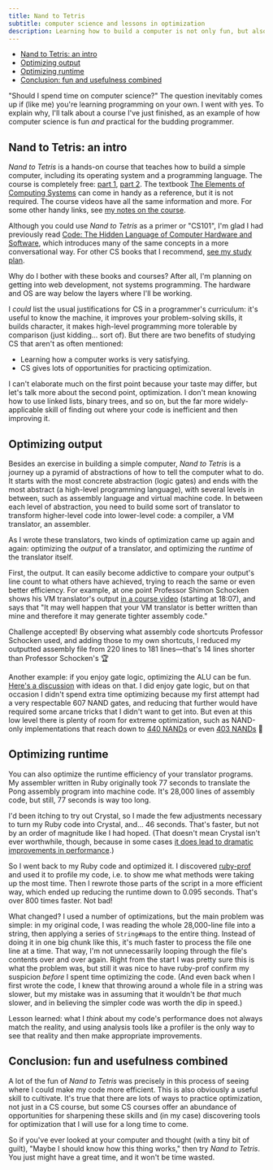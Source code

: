 ```yaml
---
title: Nand to Tetris
subtitle: computer science and lessons in optimization
description: Learning how to build a computer is not only fun, but also teaches important lessons in optimization that even software developers can take to heart.
---
```


- [Nand to Tetris: an intro](#nand-to-tetris-an-intro)
- [Optimizing output](#optimizing-output)
- [Optimizing runtime](#optimizing-runtime)
- [Conclusion: fun and usefulness combined](#conclusion-fun-and-usefulness-combined)

"Should I spend time on computer science?" The question inevitably comes up if (like me) you're learning programming on your own. I went with yes. To explain why, I'll talk about a course I've just finished, as an example of how computer science is fun *and* practical for the budding programmer.

## Nand to Tetris: an intro

*Nand to Tetris* is a hands-on course that teaches how to build a simple computer, including its operating system and a programming language. The course is completely free: [part 1](https://www.coursera.org/learn/build-a-computer), [part 2](https://www.coursera.org/learn/nand2tetris2). The textbook [The Elements of Computing Systems](https://mitpress.mit.edu/books/elements-computing-systems-second-edition) can come in handy as a reference, but it is not required. The course videos have all the same information and more. For some other handy links, see [my notes on the course](/reading#B084V7R8PT).

Although you could use *Nand to Tetris* as a primer or "CS101", I'm glad I had previously read [Code: The Hidden Language of Computer Hardware and Software](https://www.charlespetzold.com/code/), which introduces many of the same concepts in a more conversational way. For other CS books that I recommend, [see my study plan](https://github.com/fpsvogel/learn-ruby-and-cs#meanwhile-computer-science).

Why do I bother with these books and courses? After all, I'm planning on getting into web development, not systems programming. The hardware and OS are way below the layers where I'll be working.

I *could* list the usual justifications for CS in a programmer's curriculum: it's useful to know the machine, it improves your problem-solving skills, it builds character, it makes high-level programming more tolerable by comparison (just kidding… sort of). But there are two benefits of studying CS that aren't as often mentioned:

- Learning how a computer works is very satisfying.
- CS gives lots of opportunities for practicing optimization.

I can't elaborate much on the first point because your taste may differ, but let's talk more about the second point, optimization. I don't mean knowing how to use linked lists, binary trees, and so on, but the far more widely-applicable skill of finding out where your code is inefficient and then improving it.

## Optimizing output

Besides an exercise in building a simple computer, *Nand to Tetris* is a journey up a pyramid of abstractions of how to tell the computer what to do. It starts with the most concrete abstraction (logic gates) and ends with the most abstract (a high-level programming language), with several levels in between, such as assembly language and virtual machine code. In between each level of abstraction, you need to build some sort of translator to transform higher-level code into lower-level code: a compiler, a VM translator, an assembler.

As I wrote these translators, two kinds of optimization came up again and again: optimizing the *output* of a translator, and optimizing the *runtime* of the translator itself.

First, the output. It can easily become addictive to compare your output's line count to what others have achieved, trying to reach the same or even better efficiency. For example, at one point Professor Shimon Schocken shows his VM translator's output [in a course video](https://coursera.org/share/a39cdec23e6e913c04b8d2439ca59e6f) (starting at 18:07), and says that "It may well happen that your VM translator is better written than mine and therefore it may generate tighter assembly code."

Challenge accepted! By observing what assembly code shortcuts Professor Schocken used, and adding those to my own shortcuts, I reduced my outputted assembly file from 220 lines to 181 lines—that's 14 lines shorter than Professor Schocken's 🏆

Another example: if you enjoy gate logic, optimizing the ALU can be fun. [Here's a discussion](https://www.coursera.org/learn/build-a-computer/discussions/weeks/2/threads/hJlyt3OcEeasOQpiYXGJHw) with ideas on that. I did enjoy gate logic, but on that occasion I didn't spend extra time optimizing because my first attempt had a very respectable 607 NAND gates, and reducing that further would have required some arcane tricks that I didn't want to get into. But even at this low level there is plenty of room for extreme optimization, such as NAND-only implementations that reach down to [440 NANDs](http://nand2tetris-questions-and-answers-forum.52.s1.nabble.com/Why-we-like-abstraction-td1914023.html) or even [403 NANDs](http://nand2tetris-questions-and-answers-forum.52.s1.nabble.com/Low-NAND-ALU-td4031269.html) 🤯

## Optimizing runtime

You can also optimize the runtime efficiency of your translator programs. My assembler written in Ruby originally took 77 seconds to translate the Pong assembly program into machine code. It's 28,000 lines of assembly code, but still, 77 seconds is way too long.

I'd been itching to try out Crystal, so I made the few adjustments necessary to turn my Ruby code into Crystal, and… 46 seconds. That's faster, but not by an order of magnitude like I had hoped. (That doesn't mean Crystal isn't ever worthwhile, though, because in some cases [it does lead to dramatic improvements in performance](https://youtu.be/sTGfi98XXS4?t=592).)

So I went back to my Ruby code and optimized it. I discovered [ruby-prof](https://ruby-prof.github.io/) and used it to profile my code, i.e. to show me what methods were taking up the most time. Then I rewrote those parts of the script in a more efficient way, which ended up reducing the runtime down to 0.095 seconds. That's over 800 times faster. Not bad!

What changed? I used a number of optimizations, but the main problem was simple: in my original code, I was reading the whole 28,000-line file into a string, then applying a series of `String#map`s to the entire thing. Instead of doing it in one big chunk like this, it's much faster to process the file one line at a time. That way, I'm not unnecessarily looping through the file's contents over and over again. Right from the start I was pretty sure this is what the problem was, but still it was nice to have ruby-prof confirm my suspicion *before* I spent time optimizing the code. (And even back when I first wrote the code, I knew that throwing around a whole file in a string was slower, but my mistake was in assuming that it wouldn't be *that* much slower, and in believing the simpler code was worth the dip in speed.)

Lesson learned: what I *think* about my code's performance does not always match the reality, and using analysis tools like a profiler is the only way to see that reality and then make appropriate improvements.

## Conclusion: fun and usefulness combined

A lot of the fun of *Nand to Tetris* was precisely in this process of seeing where I could make my code more efficient. This is also obviously a useful skill to cultivate. It's true that there are lots of ways to practice optimization, not just in a CS course, but some CS courses offer an abundance of opportunities for sharpening these skills and (in my case) discovering tools for optimization that I will use for a long time to come.

So if you've ever looked at your computer and thought (with a tiny bit of guilt), "Maybe I should know how this thing works," then try *Nand to Tetris*. You just might have a great time, and it won't be time wasted.
